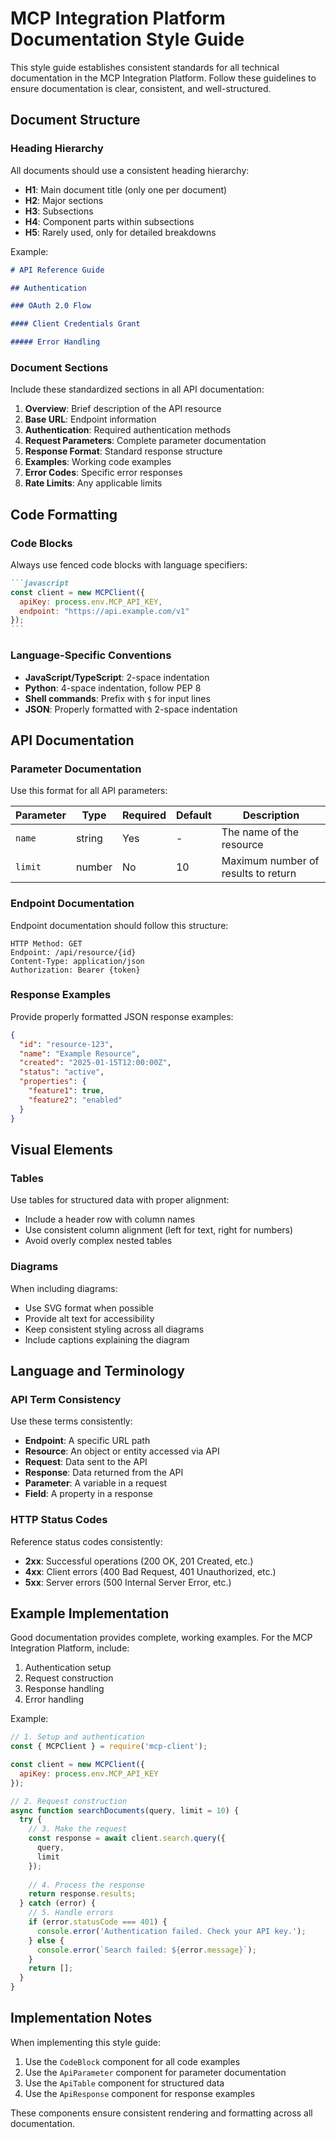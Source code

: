 # MCP Integration Platform Documentation Style Guide

This style guide establishes consistent standards for all technical documentation in the MCP Integration Platform. Follow these guidelines to ensure documentation is clear, consistent, and well-structured.

## Document Structure

### Heading Hierarchy

All documents should use a consistent heading hierarchy:

- **H1**: Main document title (only one per document)
- **H2**: Major sections
- **H3**: Subsections
- **H4**: Component parts within subsections
- **H5**: Rarely used, only for detailed breakdowns

Example:

```markdown
# API Reference Guide

## Authentication

### OAuth 2.0 Flow

#### Client Credentials Grant

##### Error Handling
```

### Document Sections

Include these standardized sections in all API documentation:

1. **Overview**: Brief description of the API resource
2. **Base URL**: Endpoint information
3. **Authentication**: Required authentication methods
4. **Request Parameters**: Complete parameter documentation
5. **Response Format**: Standard response structure
6. **Examples**: Working code examples
7. **Error Codes**: Specific error responses
8. **Rate Limits**: Any applicable limits

## Code Formatting

### Code Blocks

Always use fenced code blocks with language specifiers:

````markdown
```javascript
const client = new MCPClient({
  apiKey: process.env.MCP_API_KEY,
  endpoint: "https://api.example.com/v1"
});
```
````

### Language-Specific Conventions

- **JavaScript/TypeScript**: 2-space indentation
- **Python**: 4-space indentation, follow PEP 8
- **Shell commands**: Prefix with `$` for input lines
- **JSON**: Properly formatted with 2-space indentation

## API Documentation

### Parameter Documentation

Use this format for all API parameters:

| Parameter | Type | Required | Default | Description |
|-----------|------|----------|---------|-------------|
| `name` | string | Yes | - | The name of the resource |
| `limit` | number | No | 10 | Maximum number of results to return |

### Endpoint Documentation

Endpoint documentation should follow this structure:

```
HTTP Method: GET
Endpoint: /api/resource/{id}
Content-Type: application/json
Authorization: Bearer {token}
```

### Response Examples

Provide properly formatted JSON response examples:

```json
{
  "id": "resource-123",
  "name": "Example Resource",
  "created": "2025-01-15T12:00:00Z",
  "status": "active",
  "properties": {
    "feature1": true,
    "feature2": "enabled"
  }
}
```

## Visual Elements

### Tables

Use tables for structured data with proper alignment:

- Include a header row with column names
- Use consistent column alignment (left for text, right for numbers)
- Avoid overly complex nested tables

### Diagrams

When including diagrams:

- Use SVG format when possible
- Provide alt text for accessibility
- Keep consistent styling across all diagrams
- Include captions explaining the diagram

## Language and Terminology

### API Term Consistency

Use these terms consistently:

- **Endpoint**: A specific URL path
- **Resource**: An object or entity accessed via API
- **Request**: Data sent to the API
- **Response**: Data returned from the API
- **Parameter**: A variable in a request
- **Field**: A property in a response

### HTTP Status Codes

Reference status codes consistently:

- **2xx**: Successful operations (200 OK, 201 Created, etc.)
- **4xx**: Client errors (400 Bad Request, 401 Unauthorized, etc.)
- **5xx**: Server errors (500 Internal Server Error, etc.)

## Example Implementation

Good documentation provides complete, working examples. For the MCP Integration Platform, include:

1. Authentication setup
2. Request construction
3. Response handling
4. Error handling

Example:

```javascript
// 1. Setup and authentication
const { MCPClient } = require('mcp-client');

const client = new MCPClient({
  apiKey: process.env.MCP_API_KEY
});

// 2. Request construction
async function searchDocuments(query, limit = 10) {
  try {
    // 3. Make the request
    const response = await client.search.query({
      query,
      limit
    });
    
    // 4. Process the response
    return response.results;
  } catch (error) {
    // 5. Handle errors
    if (error.statusCode === 401) {
      console.error('Authentication failed. Check your API key.');
    } else {
      console.error(`Search failed: ${error.message}`);
    }
    return [];
  }
}
```

## Implementation Notes

When implementing this style guide:

1. Use the `CodeBlock` component for all code examples
2. Use the `ApiParameter` component for parameter documentation
3. Use the `ApiTable` component for structured data
4. Use the `ApiResponse` component for response examples

These components ensure consistent rendering and formatting across all documentation.
